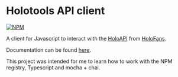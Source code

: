 # Holotools API client
[![NPM](https://nodei.co/npm/@holores/holoapi.png)](https://nodei.co/npm/@holores/holoapi/)

A client for Javascript to interact with the [HoloAPI](https://api.holotools.app/v1/api-docs) from [HoloFans](https://github.com/holofans/holoapi).

Documentation can be found [here](https://holores.github.io/holotools-api/modules/index.html).

This project was intended for me to learn how to work with the NPM registry, Typescript and mocha + chai.
